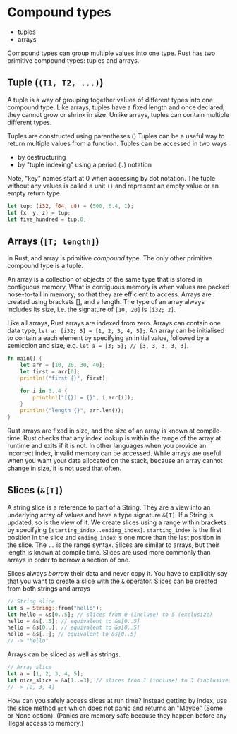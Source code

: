 # Compound types

- tuples
- arrays

Compound types can group multiple values into one type.
Rust has two primitive compound types: tuples and arrays.

## Tuple (`(T1, T2, ...)`)

A tuple is a way of grouping together values of different types into one compound type.
Like arrays, tuples have a fixed length and once declared, they cannot grow or shrink in size.
Unlike arrays, tuples can contain multiple different types.

Tuples are constructed using parentheses ()
Tuples can be a useful way to return multiple values from a function.
Tuples can be accessed in two ways

- by destructuring
- by "tuple indexing" using a period (`.`) notation

Note, "key" names start at 0 when accessing by dot notation.
The tuple without any values is called a unit `()` and represent an empty value or an empty return type.

```rust
let tup: (i32, f64, u8) = (500, 6.4, 1);
let (x, y, z) = tup;
let five_hundred = tup.0;
```

## Arrays (`[T; length]`)

In Rust, and array is primitive _compound_ type.
The only other primitive compound type is a tuple.

An array is a collection of objects of the same type that is stored in contiguous memory.
What is contiguous memory is when values are packed nose-to-tail in memory, so that they are efficient to access.
Arrays are created using brackets [], and a length.
The type of an array always includes its size, i.e. the signature of `[10, 20]` is `[i32; 2]`.

Like all arrays, Rust arrays are indexed from zero.
Arrays can contain one data type, `let a: [i32; 5] = [1, 2, 3, 4, 5];`.
An array can be initialised to contain a each element by specifying an initial value, followed by a semicolon and size, e.g. `let a = [3; 5]; // [3, 3, 3, 3, 3]`.


```rust
fn main() {
    let arr = [10, 20, 30, 40];
    let first = arr[0];
    println!("first {}", first);

    for i in 0..4 {
        println!("[{}] = {}", i,arr[i]);
    }
    println!("length {}", arr.len());
}
```

Rust arrays are fixed in size, and the size of an array is known at compile-time.
Rust checks that any index lookup is within the range of the array at runtime and exits if it is not.
In other languages when you provide an incorrect index, invalid memory can be accessed.
While arrays are useful when you want your data allocated on the stack, because an array cannot change in size, it is not used that often.

## Slices (`&[T]`)

A string slice is a reference to part of a String.
They are a view into an underlying array of values and have a type signature `&[T]`.
If a String is updated, so is the view of it.
We create slices using a range within brackets by specifying `[starting_index..ending_index]`.
`starting_index` is the first position in the slice and `ending_index` is one more than the last position in the slice.
The `..` is the range syntax.
Slices are similar to arrays, but their length is known at compile time.
Slices are used more commonly than arrays in order to borrow a section of one.

Slices always _borrow_ their data and never copy it.
You have to explicitly say that you want to create a slice with the `&` operator.
Slices can be created from both strings and arrays

```rust
// String slice
let s = String::from("hello");
let hello = &s[0..5]; // slices from 0 (incluse) to 5 (exclusize)
hello = &s[..5]; // equivalent to &s[0..5] 
hello = &s[0..]; // equivalent to &s[0..5]
hello = &s[..]; // equivalent to &s[0..5]
// -> "hello"
```

Arrays can be sliced as well as strings.

```rust
// Array slice
let a = [1, 2, 3, 4, 5];
let nice_slice = &a[1..=3]; // slices from 1 (incluse) to 3 (inclusive)
// -> [2, 3, 4]
```

How can you safely access slices at run time?
Instead getting by index, use the slice method `get` which does not panic and returns an "Maybe" (Some or None option).
(Panics are memory safe because they happen before any illegal access to memory.)

